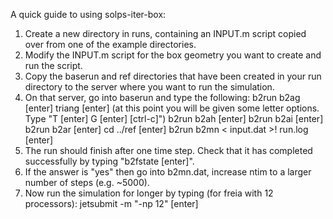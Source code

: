 A quick guide to using solps-iter-box:

1) Create a new directory in runs, containing an INPUT.m script copied over from one of the example directories.
2) Modify the INPUT.m script for the box geometry you want to create and run the script.
3) Copy the baserun and ref directories that have been created in your run directory to the server where you want to run the simulation.
4) On that server, go into baserun and type the following:
b2run b2ag [enter]
triang [enter] (at this point you will be given some letter options. Type "T [enter] G [enter] [ctrl-c]")
b2run b2ah [enter]
b2run b2ai [enter]
b2run b2ar [enter]
cd ../ref [enter]
b2run b2mn < input.dat >! run.log [enter]
5) The run should finish after one time step. Check that it has completed successfully by typing "b2fstate [enter]".
6) If the answer is "yes" then go into b2mn.dat, increase ntim to a larger number of steps (e.g. ~5000).
7) Now run the simulation for longer by typing (for freia with 12 processors):
   jetsubmit -m "-np 12" [enter]